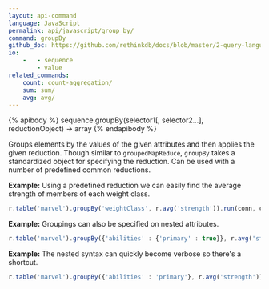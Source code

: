 ```yaml
---
layout: api-command 
language: JavaScript
permalink: api/javascript/group_by/
command: groupBy
github_doc: https://github.com/rethinkdb/docs/blob/master/2-query-language/api/javascript/aggregation/groupBy.md
io:
    -   - sequence
        - value
related_commands:
    count: count-aggregation/
    sum: sum/
    avg: avg/
---
```


{% apibody %}
sequence.groupBy(selector1[, selector2...], reductionObject) &rarr; array
{% endapibody %}

Groups elements by the values of the given attributes and then applies the given
reduction. Though similar to `groupedMapReduce`, `groupBy` takes a standardized object
for specifying the reduction. Can be used with a number of predefined common reductions.

__Example:__ Using a predefined reduction we can easily find the average strength of members of each weight class.

```js
r.table('marvel').groupBy('weightClass', r.avg('strength')).run(conn, callback)
```


__Example:__ Groupings can also be specified on nested attributes.

```js
r.table('marvel').groupBy({'abilities' : {'primary' : true}}, r.avg('strength')).run(conn, callback)
```


__Example:__ The nested syntax can quickly become verbose so there's a shortcut.

```js
r.table('marvel').groupBy({'abilities' : 'primary'}, r.avg('strength')).run(conn, callback)
```

